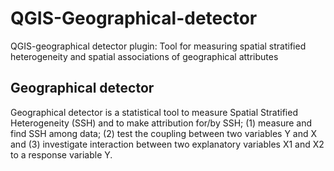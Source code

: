 # QGIS-Geographical-detector

QGIS-geographical detector plugin: Tool for measuring spatial stratified heterogeneity and spatial associations of geographical attributes


## Geographical detector
Geographical detector is a statistical tool to measure Spatial Stratified Heterogeneity (SSH) and to make attribution for/by SSH; 
(1) measure and find SSH among data;
(2) test the coupling between two variables Y and X and 
(3) investigate interaction between two explanatory variables X1 and X2 to a response variable Y.
